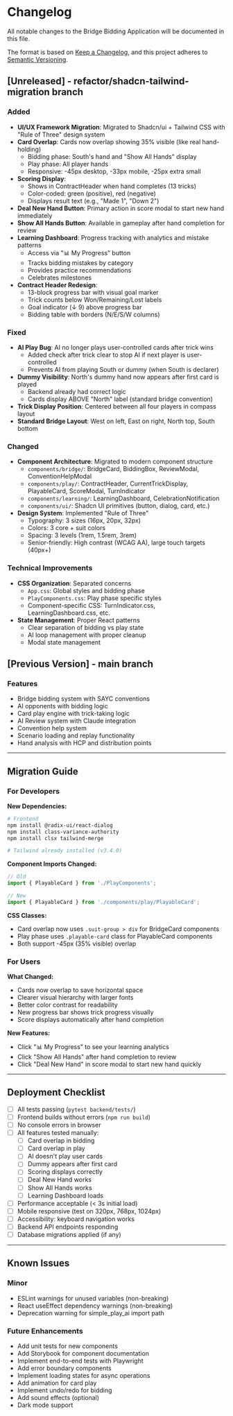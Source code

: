 # Changelog

All notable changes to the Bridge Bidding Application will be documented in this file.

The format is based on [Keep a Changelog](https://keepachangelog.com/en/1.0.0/),
and this project adheres to [Semantic Versioning](https://semver.org/spec/v2.0.0.html).

## [Unreleased] - refactor/shadcn-tailwind-migration branch

### Added
- **UI/UX Framework Migration**: Migrated to Shadcn/ui + Tailwind CSS with "Rule of Three" design system
- **Card Overlap**: Cards now overlap showing 35% visible (like real hand-holding)
  - Bidding phase: South's hand and "Show All Hands" display
  - Play phase: All player hands
  - Responsive: -45px desktop, -33px mobile, -25px extra small
- **Scoring Display**:
  - Shows in ContractHeader when hand completes (13 tricks)
  - Color-coded: green (positive), red (negative)
  - Displays result text (e.g., "Made 1", "Down 2")
- **Deal New Hand Button**: Primary action in score modal to start new hand immediately
- **Show All Hands Button**: Available in gameplay after hand completion for review
- **Learning Dashboard**: Progress tracking with analytics and mistake patterns
  - Access via "📊 My Progress" button
  - Tracks bidding mistakes by category
  - Provides practice recommendations
  - Celebrates milestones
- **Contract Header Redesign**:
  - 13-block progress bar with visual goal marker
  - Trick counts below Won/Remaining/Lost labels
  - Goal indicator (↓ 9) above progress bar
  - Bidding table with borders (N/E/S/W columns)

### Fixed
- **AI Play Bug**: AI no longer plays user-controlled cards after trick wins
  - Added check after trick clear to stop AI if next player is user-controlled
  - Prevents AI from playing South or dummy (when South is declarer)
- **Dummy Visibility**: North's dummy hand now appears after first card is played
  - Backend already had correct logic
  - Cards display ABOVE "North" label (standard bridge convention)
- **Trick Display Position**: Centered between all four players in compass layout
- **Standard Bridge Layout**: West on left, East on right, North top, South bottom

### Changed
- **Component Architecture**: Migrated to modern component structure
  - `components/bridge/`: BridgeCard, BiddingBox, ReviewModal, ConventionHelpModal
  - `components/play/`: ContractHeader, CurrentTrickDisplay, PlayableCard, ScoreModal, TurnIndicator
  - `components/learning/`: LearningDashboard, CelebrationNotification
  - `components/ui/`: Shadcn UI primitives (button, dialog, card, etc.)
- **Design System**: Implemented "Rule of Three"
  - Typography: 3 sizes (16px, 20px, 32px)
  - Colors: 3 core + suit colors
  - Spacing: 3 levels (1rem, 1.5rem, 3rem)
  - Senior-friendly: High contrast (WCAG AA), large touch targets (40px+)

### Technical Improvements
- **CSS Organization**: Separated concerns
  - `App.css`: Global styles and bidding phase
  - `PlayComponents.css`: Play phase specific styles
  - Component-specific CSS: TurnIndicator.css, LearningDashboard.css, etc.
- **State Management**: Proper React patterns
  - Clear separation of bidding vs play state
  - AI loop management with proper cleanup
  - Modal state management

## [Previous Version] - main branch

### Features
- Bridge bidding system with SAYC conventions
- AI opponents with bidding logic
- Card play engine with trick-taking logic
- AI Review system with Claude integration
- Convention help system
- Scenario loading and replay functionality
- Hand analysis with HCP and distribution points

---

## Migration Guide

### For Developers

**New Dependencies:**
```bash
# Frontend
npm install @radix-ui/react-dialog
npm install class-variance-authority
npm install clsx tailwind-merge

# Tailwind already installed (v3.4.0)
```

**Component Imports Changed:**
```javascript
// Old
import { PlayableCard } from './PlayComponents';

// New
import { PlayableCard } from './components/play/PlayableCard';
```

**CSS Classes:**
- Card overlap now uses `.suit-group > div` for BridgeCard components
- Play phase uses `.playable-card` class for PlayableCard components
- Both support -45px (35% visible) overlap

### For Users

**What Changed:**
- Cards now overlap to save horizontal space
- Clearer visual hierarchy with larger fonts
- Better color contrast for readability
- New progress bar shows trick progress visually
- Score displays automatically after hand completion

**New Features:**
- Click "📊 My Progress" to see your learning analytics
- Click "Show All Hands" after hand completion to review
- Click "Deal New Hand" in score modal to start new hand quickly

---

## Deployment Checklist

- [ ] All tests passing (`pytest backend/tests/`)
- [ ] Frontend builds without errors (`npm run build`)
- [ ] No console errors in browser
- [ ] All features tested manually:
  - [ ] Card overlap in bidding
  - [ ] Card overlap in play
  - [ ] AI doesn't play user cards
  - [ ] Dummy appears after first card
  - [ ] Scoring displays correctly
  - [ ] Deal New Hand works
  - [ ] Show All Hands works
  - [ ] Learning Dashboard loads
- [ ] Performance acceptable (< 3s initial load)
- [ ] Mobile responsive (test on 320px, 768px, 1024px)
- [ ] Accessibility: keyboard navigation works
- [ ] Backend API endpoints responding
- [ ] Database migrations applied (if any)

---

## Known Issues

### Minor
- ESLint warnings for unused variables (non-breaking)
- React useEffect dependency warnings (non-breaking)
- Deprecation warning for simple_play_ai import path

### Future Enhancements
- Add unit tests for new components
- Add Storybook for component documentation
- Implement end-to-end tests with Playwright
- Add error boundary components
- Implement loading states for async operations
- Add animation for card play
- Implement undo/redo for bidding
- Add sound effects (optional)
- Dark mode support
